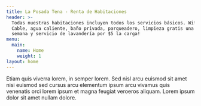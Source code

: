 ```yaml
---
title: La Posada Tena - Renta de Habitaciones
header: >-
  Todas nuestras habitaciones incluyen todos los servicios básicos. Wifi, Tv
  Cable, agua caliente, baño privada, parqueadero, limpieza gratis una vez a la
  semana y servicio de lavandería por $5 la carga!
menu:
  main:
    name: Home
    weight: 1
layout: home
---
```


Etiam quis viverra lorem, in semper lorem. Sed nisl arcu euismod sit amet nisi euismod sed cursus arcu elementum ipsum arcu vivamus quis venenatis orci lorem ipsum et magna feugiat veroeros aliquam. Lorem ipsum dolor sit amet nullam dolore.
